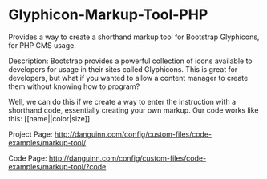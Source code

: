 # Glyphicon-Markup-Tool-PHP
Provides a way to create a shorthand markup tool for Bootstrap Glyphicons, for PHP CMS usage.

Description: Bootstrap provides a powerful collection of icons available to developers for usage in their sites called Glyphicons. This is great for developers, but what if you wanted to allow a content manager to create them without knowing how to program?

Well, we can do this if we create a way to enter the instruction with a shorthand code, essentially creating your own markup.
Our code works like this: [[name||color|size]]

Project Page:
http://danguinn.com/config/custom-files/code-examples/markup-tool/

Code Page:
http://danguinn.com/config/custom-files/code-examples/markup-tool/?code
